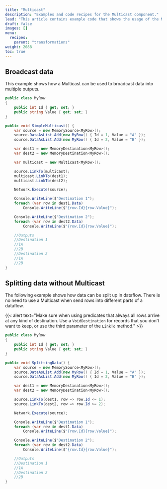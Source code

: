 ```yaml
---
title: "Multicast"
description: "Examples and code recipes for the Multicast component."
lead: "This article contains example code that shows the usage of the Multicast component."
draft: false
images: []
menu:
  recipes:
    parent: "transformations"
weight: 2088
toc: true
---
```


## Broadcast data

This example shows how a Multicast can be used to broadcast data into multiple outputs.  

```C#
public class MyRow
{
    public int Id { get; set; }
    public string Value { get; set; }
}

public void SimpleMulticast() {
    var source = new MemorySource<MyRow>();
    source.DataAsList.Add(new MyRow() { Id = 1, Value = "A" });
    source.DataAsList.Add(new MyRow() { Id = 2, Value = "B" });

    var dest1 = new MemoryDestination<MyRow>();
    var dest2 = new MemoryDestination<MyRow>();

    var multicast = new Multicast<MyRow>();

    source.LinkTo(multicast);
    multicast.LinkTo(dest1);
    multicast.LinkTo(dest2);

    Network.Execute(source);

    Console.WriteLine($"Destination 1");
    foreach (var row in dest1.Data)
        Console.WriteLine($"{row.Id}{row.Value}");

    Console.WriteLine($"Destination 2");
    foreach (var row in dest2.Data)
        Console.WriteLine($"{row.Id}{row.Value}");

    //Outputs
    //Destination 1
    //1A
    //2B
    //Destination 2
    //1A
    //2B
}
```

## Splitting data without Multicast

The following example shows how data can be split up in dataflow. There is no need to use a Multicast when send rows into different parts of a dataflow. 

{{< alert text="Make sure when using predicates that always all rows arrive at any kind of destination. Use a <code>VoidDestination</code> for records that you don't want to keep, or use the third parameter of the <code>LinkTo</code> method." >}}

```C#
public class MyRow
{
    public int Id { get; set; }
    public string Value { get; set; }
}

public void SplittingData() {
    var source = new MemorySource<MyRow>();
    source.DataAsList.Add(new MyRow() { Id = 1, Value = "A" });
    source.DataAsList.Add(new MyRow() { Id = 2, Value = "B" });

    var dest1 = new MemoryDestination<MyRow>();
    var dest2 = new MemoryDestination<MyRow>();

    source.LinkTo(dest1, row => row.Id <= 1);
    source.LinkTo(dest2, row => row.Id >= 2);

    Network.Execute(source);

    Console.WriteLine($"Destination 1");
    foreach (var row in dest1.Data)
        Console.WriteLine($"{row.Id}{row.Value}");

    Console.WriteLine($"Destination 2");
    foreach (var row in dest2.Data)
        Console.WriteLine($"{row.Id}{row.Value}");

    //Outputs
    //Destination 1
    //1A
    //Destination 2
    //2B
}
```
